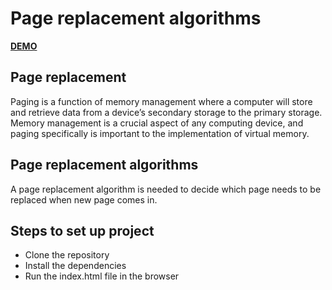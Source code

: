 # Page replacement algorithms

**[DEMO](https://Nikitha-ms.github.io/paging-simulation)**

## Page replacement

Paging is a function of memory management where a computer will store and retrieve data from a device’s secondary storage to the primary storage. Memory management is a crucial aspect of any computing device, and paging specifically is important to the implementation of virtual memory.

## Page replacement algorithms

A page replacement algorithm is needed to decide which page needs to be replaced when new page comes in.

## Steps to set up project

- Clone the repository
- Install the dependencies
- Run the index.html file in the browser